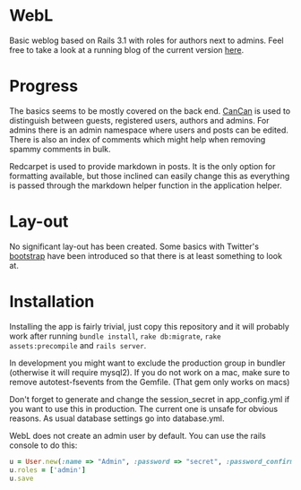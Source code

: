 WebL
====

Basic weblog based on Rails 3.1 with roles for authors next to admins. Feel free to take a look at a running blog of the current version [here][3].

[3]: http://www.web-l.nl

Progress
========
The basics seems to be mostly covered on the back end. [CanCan][1] is used to distinguish between guests, registered users, authors and admins. For admins there is an admin namespace where users and posts can be edited. There is also an index of comments which might help when removing spammy comments in bulk. 

Redcarpet is used to provide markdown in posts. It is the only option for formatting available, but those inclined can easily change this as everything is passed through the markdown helper function in the application helper.

[1]: http://github.com/ryanb/cancan

Lay-out
=======
No significant lay-out has been created. Some basics with Twitter's [bootstrap][2] have been introduced so that there is at least something to look at.

[2]: http://twitter.github.com/bootstrap/

Installation
============
Installing the app is fairly trivial, just copy this repository and it will probably work after running `bundle install`, `rake db:migrate`, `rake assets:precompile` and `rails server`. 

In development you might want to exclude the production group in bundler (otherwise it will require mysql2). If you do not work on a mac, make sure to remove autotest-fsevents from the Gemfile. (That gem only works on macs)

Don't forget to generate and change the session_secret in app_config.yml if you want to use this in production. The current one is unsafe for obvious reasons. As usual database settings go into database.yml.

WebL does not create an admin user by default. You can use the rails console to do this:

````ruby
u = User.new(:name => "Admin", :password => "secret", :password_confirmation => "secret", :email => "webmaster@yourweblog.com")
u.roles = ['admin']
u.save
````
